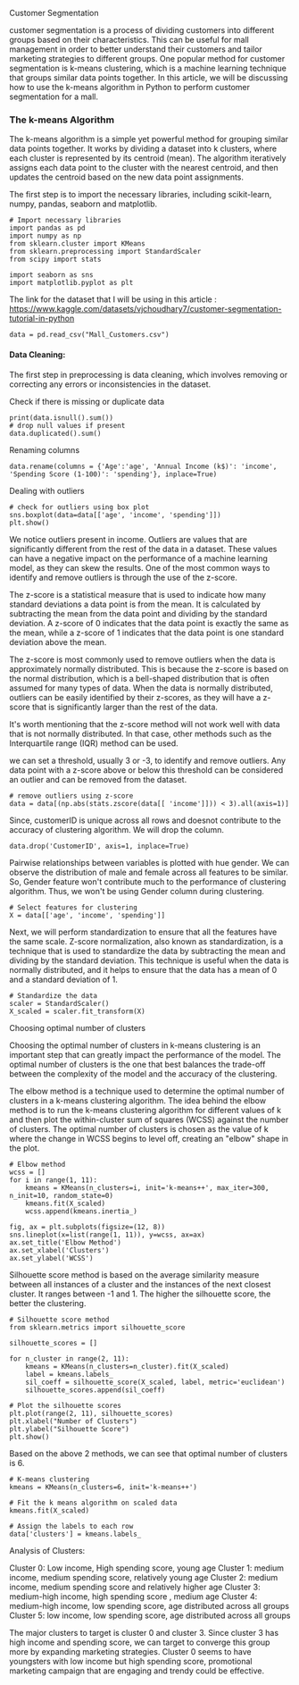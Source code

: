 Customer Segmentation

customer segmentation is a process of dividing customers into different groups based on their characteristics. This can be useful for mall management in order to better understand their customers and tailor marketing strategies to different groups. One popular method for customer segmentation is k-means clustering, which is a machine learning technique that groups similar data points together. In this article, we will be discussing how to use the k-means algorithm in Python to perform customer segmentation for a mall.

### The k-means Algorithm

The k-means algorithm is a simple yet powerful method for grouping similar data points together. It works by dividing a dataset into k clusters, where each cluster is represented by its centroid (mean). The algorithm iteratively assigns each data point to the cluster with the nearest centroid, and then updates the centroid based on the new data point assignments.

The first step is to import the necessary libraries, including scikit-learn, numpy,  pandas, seaborn and matplotlib.

```
# Import necessary libraries
import pandas as pd
import numpy as np
from sklearn.cluster import KMeans
from sklearn.preprocessing import StandardScaler
from scipy import stats

import seaborn as sns
import matplotlib.pyplot as plt

```

The link for the dataset that I will be using in this article : https://www.kaggle.com/datasets/vjchoudhary7/customer-segmentation-tutorial-in-python

```
data = pd.read_csv("Mall_Customers.csv")

```

#### Data Cleaning:

The first step in preprocessing is data cleaning, which involves removing or correcting any errors or inconsistencies in the dataset. 

Check if there is missing or duplicate data

```
print(data.isnull().sum())
# drop null values if present
data.duplicated().sum()
```

Renaming columns

```
data.rename(columns = {'Age':'age', 'Annual Income (k$)': 'income', 'Spending Score (1-100)': 'spending'}, inplace=True)
```

Dealing with outliers

```
# check for outliers using box plot
sns.boxplot(data=data[['age', 'income', 'spending']])
plt.show()

```

We notice outliers present in income. Outliers are values that are significantly different from the rest of the data in a dataset. These values can have a negative impact on the performance of a machine learning model, as they can skew the results. One of the most common ways to identify and remove outliers is through the use of the z-score.

The z-score is a statistical measure that is used to indicate how many standard deviations a data point is from the mean. It is calculated by subtracting the mean from the data point and dividing by the standard deviation. A z-score of 0 indicates that the data point is exactly the same as the mean, while a z-score of 1 indicates that the data point is one standard deviation above the mean.

The z-score is most commonly used to remove outliers when the data is approximately normally distributed. This is because the z-score is based on the normal distribution, which is a bell-shaped distribution that is often assumed for many types of data. When the data is normally distributed, outliers can be easily identified by their z-scores, as they will have a z-score that is significantly larger than the rest of the data.

It's worth mentioning that the z-score method will not work well with data that is not normally distributed. In that case, other methods such as the Interquartile range (IQR) method can be used.

we can set a threshold, usually 3 or -3, to identify and remove outliers. Any data point with a z-score above or below this threshold can be considered an outlier and can be removed from the dataset.

```
# remove outliers using z-score
data = data[(np.abs(stats.zscore(data[[ 'income']])) < 3).all(axis=1)]
```


Since, customerID is unique across all rows and doesnot contribute to the accuracy of clustering algorithm. We will drop the column.

```
data.drop('CustomerID', axis=1, inplace=True)
```

Pairwise relationships between variables is plotted with hue gender. We can observe the distribution of male and female across all features to be similar. So, Gender feature won't contribute much to the performance of clustering algorithm. Thus, we won't be using Gender column during clustering.

```
# Select features for clustering
X = data[['age', 'income', 'spending']]

```


Next, we will perform standardization to ensure that all the features have the same scale. Z-score normalization, also known as standardization, is a technique that is used to standardize the data by subtracting the mean and dividing by the standard deviation. This technique is useful when the data is normally distributed, and it helps to ensure that the data has a mean of 0 and a standard deviation of 1.

```
# Standardize the data
scaler = StandardScaler()
X_scaled = scaler.fit_transform(X)
```

Choosing optimal number of clusters

Choosing the optimal number of clusters in k-means clustering is an important step that can greatly impact the performance of the model. The optimal number of clusters is the one that best balances the trade-off between the complexity of the model and the accuracy of the clustering.

The elbow method is a technique used to determine the optimal number of clusters in a k-means clustering algorithm. The idea behind the elbow method is to run the k-means clustering algorithm for different values of k and then plot the within-cluster sum of squares (WCSS) against the number of clusters. The optimal number of clusters is chosen as the value of k where the change in WCSS begins to level off, creating an "elbow" shape in the plot.

```
# Elbow method
wcss = []
for i in range(1, 11):
    kmeans = KMeans(n_clusters=i, init='k-means++', max_iter=300, n_init=10, random_state=0)
    kmeans.fit(X_scaled)
    wcss.append(kmeans.inertia_)

fig, ax = plt.subplots(figsize=(12, 8))
sns.lineplot(x=list(range(1, 11)), y=wcss, ax=ax)
ax.set_title('Elbow Method')
ax.set_xlabel('Clusters')
ax.set_ylabel('WCSS')

```
Silhouette score method is based on the average similarity measure between all instances of a cluster and the instances of the next closest cluster. It ranges between -1 and 1. The higher the silhouette score, the better the clustering.

```
# Silhouette score method
from sklearn.metrics import silhouette_score

silhouette_scores = []

for n_cluster in range(2, 11):
    kmeans = KMeans(n_clusters=n_cluster).fit(X_scaled)
    label = kmeans.labels_
    sil_coeff = silhouette_score(X_scaled, label, metric='euclidean')
    silhouette_scores.append(sil_coeff)

# Plot the silhouette scores
plt.plot(range(2, 11), silhouette_scores)
plt.xlabel("Number of Clusters")
plt.ylabel("Silhouette Score")
plt.show()
```
Based on the above 2 methods, we can see that optimal number of clusters is 6.

```
# K-means clustering
kmeans = KMeans(n_clusters=6, init='k-means++')

# Fit the k means algorithm on scaled data
kmeans.fit(X_scaled)

# Assign the labels to each row
data['clusters'] = kmeans.labels_
```

Analysis of Clusters:

Cluster 0: Low income, High spending score,  young age
Cluster 1: medium income, medium spending score, relatively young age
Cluster 2: medium income, medium spending score and relatively higher age
Cluster 3: medium-high income, high spending score , medium age
Cluster 4: medium-high income, low spending score, age distributed across all groups
Cluster 5: low income, low spending score, age distributed across all groups

The major clusters to target is cluster 0 and cluster 3. Since cluster 3 has high income and spending score, we can target to converge this group more by expanding marketing strategies. Cluster 0 seems to have youngsters with low income but high spending score, promotional marketing campaign that are engaging and trendy could be effective. 



